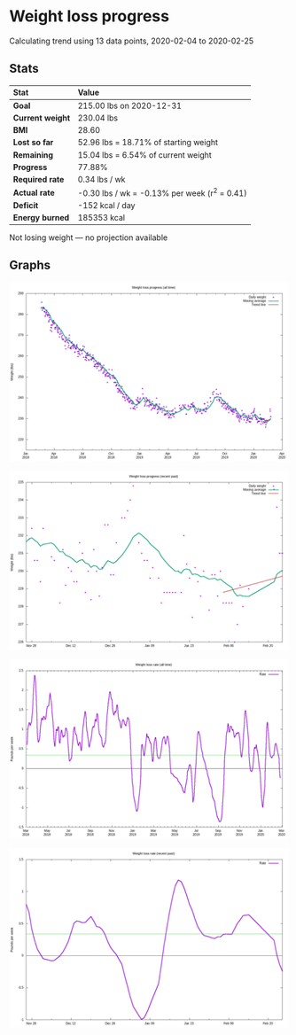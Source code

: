 # Weight loss progress

Calculating trend using 13 data points, 2020-02-04 to 2020-02-25

## Stats

Stat|Value
:-|:-
**Goal**|215.00 lbs on 2020-12-31
**Current weight**|230.04 lbs
**BMI**|28.60
**Lost so far**|52.96 lbs = 18.71% of starting weight
**Remaining**|15.04 lbs =  6.54% of current  weight
**Progress**|77.88%
**Required rate**|0.34 lbs / wk
**Actual rate**|-0.30 lbs / wk = -0.13% per week  (r<sup>2</sup> = 0.41)
**Deficit**|-152 kcal / day
**Energy burned**|185353 kcal

Not losing weight &mdash; no projection available

## Graphs

![](weight-graph-alltime.png)

![](weight-graph-recent.png)

![](rate-graph-alltime.png)

![](rate-graph-recent.png)
